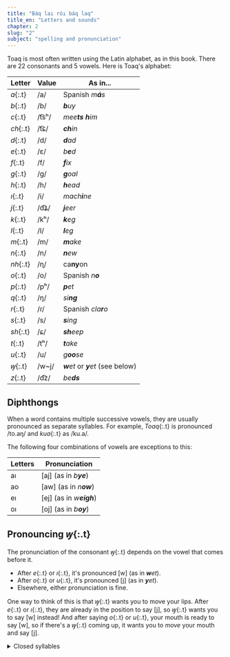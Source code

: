 ```yaml
---
title: "Báq laı róı báq laq"
title_en: "Letters and sounds"
chapter: 2
slug: "2"
subject: "spelling and pronunciation"
---
```


Toaq is most often written using the Latin alphabet, as in this book. There are 22 consonants and 5 vowels. Here is Toaq's alphabet:

| Letter | Value | As in... |
| ------ | ------------- | -------- |
| _a_{:.t} | /a/ | Spanish _m**á**s_ |
| _b_{:.t} | /b/ | _**b**uy_ |
| _c_{:.t} | /t͡sʰ/ | _mee**ts** **h**im_ |
| _ch_{:.t} | /t͡ɕ/ | _**ch**in_ |
| _d_{:.t} | /d/ | _**d**ad_ |
| _e_{:.t} | /ɛ/ | _b**e**d_ |
| _f_{:.t} | /f/ | _**f**ix_ |
| _g_{:.t} | /g/ | _**g**oal_ |
| _h_{:.t} | /h/ | _**h**ead_ |
| _ı_{:.t} | /i/ | _mach**i**ne_ |
| _j_{:.t} | /d͡ʑ/ | _**j**eer_ |
| _k_{:.t} | /kʰ/ | _**k**eg_ |
| _l_{:.t} | /l/ | _**l**eg_ |
| _m_{:.t} | /m/ | _**m**ake_ |
| _n_{:.t} | /n/ | _**n**ew_ |
| _nh_{:.t} | /ɳ/ | ca**ny**on |
| _o_{:.t} | /o/ | Spanish _n**o**_ |
| _p_{:.t} | /pʰ/ | _**p**et_ |
| _q_{:.t} | /ŋ/ | _si**ng**_ |
| _r_{:.t} | /ɾ/ | Spanish _cla**r**o_ |
| _s_{:.t} | /s/ | _**s**ing_ |
| _sh_{:.t} | /ɕ/ | _**sh**eep_ |
| _t_{:.t} | /tʰ/ | _**t**ake_ |
| _u_{:.t} | /u/ | _g**oo**se_ |
| _ꝡ_{:.t} | /w\~j/ | _**w**et_ or _**y**et_ (see below) |
| _z_{:.t} | /d͡z/ | _be**ds**_ |

## Diphthongs
When a word contains multiple successive vowels, they are usually pronounced as separate syllables. For example, _Toaq_{:.t} is pronounced /to.aŋ/ and _kua_{:.t} as /ku.a/.

The following four combinations of vowels are exceptions to this:

| Letters | Pronunciation |
| ------- | ------------- |
| aı | \[aj\] (as in _b**ye**_) |
| ao | \[aw\] (as in _n**ow**_) |
| eı | \[ej\] (as in _w**eigh**_) |
| oı | \[oj\] (as in _b**oy**_) |

## Pronouncing _ꝡ_{:.t}
The pronunciation of the consonant _ꝡ_{:.t} depends on the vowel that comes before it.

- After _e_{:.t} or _ı_{:.t}, it's pronounced \[w\] (as in _**w**et_).
- After _o_{:.t} or _u_{:.t}, it's pronounced \[j\] (as in _**y**et_).
- Elsewhere, either pronunciation is fine.

One way to think of this is that _ꝡ_{:.t} wants you to move your lips. After _e_{:.t} or _ı_{:.t}, they are already in the position to say [j], so _ꝡ_{:.t} wants you to say [w] instead! And after saying _o_{:.t} or _u_{:.t}, your mouth is ready to say [w], so if there's a _ꝡ_{:.t} coming up, it wants you to _move_ your mouth and say [j].

<details class="aside grammar" markdown="1">
<summary>Closed syllables</summary>
A finer point of Toaq pronunciation is that vowels before _q_{:.t} are pronounced slightly shorter and more "closed" than other vowels. For example, the syllable _gu_{:.t} is pronounced [guː] and _gum_{:.t} is pronounced [guːm], but _guq_{:.t} is pronounced [gʊŋ].
</details>
